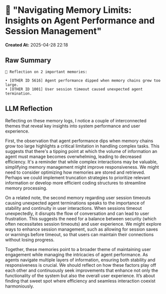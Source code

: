 # 🧠 "Navigating Memory Limits: Insights on Agent Performance and Session Management"

**Created At:** 2025-04-28 22:18

## Raw Summary
```
🧠 Reflection on 2 important memories:

• [OTHER ID 5616] Agent performance dipped when memory chains grew too large.
• [OTHER ID 1001] User session timeout caused unexpected agent termination.

```

## LLM Reflection
Reflecting on these memory logs, I notice a couple of interconnected themes that reveal key insights into system performance and user experience.

First, the observation that agent performance dips when memory chains grow too large highlights a critical limitation in handling complex tasks. This suggests that there's a tipping point at which the volume of information an agent must manage becomes overwhelming, leading to decreased efficiency. It's a reminder that while complex interactions may be valuable, simplifying memory management might improve responsiveness. We might need to consider optimizing how memories are stored and retrieved. Perhaps we could implement truncation strategies to prioritize relevant information or develop more efficient coding structures to streamline memory processing.

On a related note, the second memory regarding user session timeouts causing unexpected agent terminations speaks to the importance of stability and continuity in user interactions. When sessions timeout unexpectedly, it disrupts the flow of conversation and can lead to user frustration. This suggests the need for a balance between security (which often necessitates session timeouts) and user experience. We might explore ways to enhance session management, such as allowing for session saves or warnings before timeout, so that users can maintain their connections without losing progress.

Together, these memories point to a broader theme of maintaining user engagement while managing the intricacies of agent performance. As agents navigate multiple layers of information, ensuring both stability and responsiveness is crucial. We should reflect on how these factors play off each other and continuously seek improvements that enhance not only the functionality of the system but also the overall user experience. It’s about finding that sweet spot where efficiency and seamless interaction coexist harmoniously.
